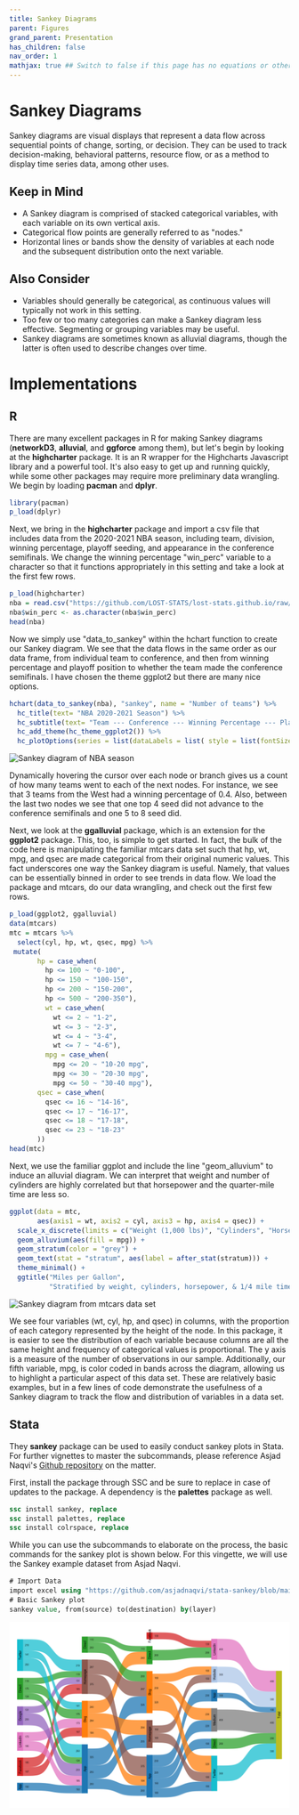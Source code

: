 ```yaml
---
title: Sankey Diagrams
parent: Figures
grand_parent: Presentation
has_children: false
nav_order: 1
mathjax: true ## Switch to false if this page has no equations or other math rendering.
---
```


# Sankey Diagrams

Sankey diagrams are visual displays that represent a data flow across sequential points of change, sorting, or decision. They can be used to track decision-making, behavioral patterns, resource flow, or as a method to display time series data, among other uses.

## Keep in Mind

- A Sankey diagram is comprised of stacked categorical variables, with each variable on its own vertical axis.
- Categorical flow points are generally referred to as "nodes." 
- Horizontal lines or bands show the density of variables at each node and the subsequent distribution onto the next variable.

## Also Consider

- Variables should generally be categorical, as continuous values will typically not work in this setting.
- Too few or too many categories can make a Sankey diagram less effective. Segmenting or grouping variables may be useful.
- Sankey diagrams are sometimes known as alluvial diagrams, though the latter is often used to describe changes over time.

# Implementations

## R

There are many excellent packages in R for making Sankey diagrams (**networkD3**, **alluvial**, and **ggforce** among them), but let's begin by looking at the **highcharter** package. It is an R wrapper for the Highcharts Javascript library and a powerful tool. It's also easy to get up and running quickly, while some other packages may require more preliminary data wrangling. We begin by loading **pacman** and **dplyr**.

```r
library(pacman)
p_load(dplyr)
```

Next, we bring in the **highcharter** package and import a csv file that includes data from the 2020-2021 NBA season, including team, division, winning percentage, playoff seeding, and appearance in the conference semifinals. We change the winning percentage "win_perc" variable to a character so that it functions appropriately in this setting and take a look at the first few rows.

```r
p_load(highcharter)
nba = read.csv("https://github.com/LOST-STATS/lost-stats.github.io/raw/source/Presentation/Figures/Data/Sankey_Diagrams/NBA.csv")
nba$win_perc <- as.character(nba$win_perc)
head(nba)
```

Now we simply use "data_to_sankey" within the hchart function to create our Sankey diagram. We see that the data flows in the same order as our data frame, from individual team to conference, and then from winning percentage and playoff position to whether the team made the conference semifinals. I have chosen the theme ggplot2 but there are many nice options.

```r
hchart(data_to_sankey(nba), "sankey", name = "Number of teams") %>%
  hc_title(text= "NBA 2020-2021 Season") %>%
  hc_subtitle(text= "Team --- Conference --- Winning Percentage --- Playoff Position --- Advancement to Conference Semifinals") %>%
  hc_add_theme(hc_theme_ggplot2()) %>%
  hc_plotOptions(series = list(dataLabels = list( style = list(fontSize = "10px"))))
```

![Sankey diagram of NBA season](Images/Sankey_Diagrams/sankey_nba.png)

Dynamically hovering the cursor over each node or branch gives us a count of how many teams went to each of the next nodes. For instance, we see that 3 teams from the West had a winning percentage of 0.4. Also, between the last two nodes we see that one top 4 seed did not advance to the conference semifinals and one 5 to 8 seed did.

Next, we look at the **ggalluvial** package, which is an extension for the **ggplot2** package. This, too, is simple to get started. In fact, the bulk of the code here is manipulating the familiar mtcars data set such that hp, wt, mpg, and qsec are made categorical from their original numeric values. This fact underscores one way the Sankey diagram is useful. Namely, that values can be essentially binned in order to see trends in data flow. We load the package and mtcars, do our data wrangling, and check out the first few rows.

```r
p_load(ggplot2, ggalluvial)
data(mtcars)
mtc = mtcars %>%
  select(cyl, hp, wt, qsec, mpg) %>%
 mutate(
       hp = case_when(
         hp <= 100 ~ "0-100",
         hp <= 150 ~ "100-150",
         hp <= 200 ~ "150-200",
         hp <= 500 ~ "200-350"),
         wt = case_when(
           wt <= 2 ~ "1-2",
           wt <= 3 ~ "2-3",
           wt <= 4 ~ "3-4",
           wt <= 7 ~ "4-6"),
         mpg = case_when(
           mpg <= 20 ~ "10-20 mpg",
           mpg <= 30 ~ "20-30 mpg",
           mpg <= 50 ~ "30-40 mpg"),
       qsec = case_when(
         qsec <= 16 ~ "14-16",
         qsec <= 17 ~ "16-17",
         qsec <= 18 ~ "17-18",
         qsec <= 23 ~ "18-23"
       ))
head(mtc)
```

Next, we use the familiar ggplot and include the line "geom_alluvium" to induce an alluvial diagram. We can interpret that weight and number of cylinders are highly correlated but that horsepower and the quarter-mile time are less so.

```r
ggplot(data = mtc,
       aes(axis1 = wt, axis2 = cyl, axis3 = hp, axis4 = qsec)) +
  scale_x_discrete(limits = c("Weight (1,000 lbs)", "Cylinders", "Horsepower", "1/4 mile time (seconds"), expand = c(.05, .05)) +
  geom_alluvium(aes(fill = mpg)) +
  geom_stratum(color = "grey") +
  geom_text(stat = "stratum", aes(label = after_stat(stratum))) +
  theme_minimal() +
  ggtitle("Miles per Gallon",
          "Stratified by weight, cylinders, horsepower, & 1/4 mile time (n = 32 car models)")
```

![Sankey diagram from mtcars data set](Images/Sankey_Diagrams/sankey_mtcars.png)

We see four variables (wt, cyl, hp, and qsec) in columns, with the proportion of each category represented by the height of the node. In this package, it is easier to see the distribution of each variable because columns are all the same height and frequency of categorical values is proportional. The y axis is a measure of the number of observations in our sample. Additionally, our fifth variable, mpg, is color coded in bands across the diagram, allowing us to highlight a particular aspect of this data set. These are relatively basic examples, but in a few lines of code demonstrate the usefulness of a Sankey diagram to track the flow and distribution of variables in a data set.


## Stata

They **sankey** package can be used to easily conduct sankey plots in Stata. For further vignettes to master the subcommands, please reference Asjad Naqvi's [Github repository](https://github.com/asjadnaqvi/stata-sankey) on the matter. 

First, install the package through SSC and be sure to replace in case of updates to the package. A dependency is the **palettes** package as well.  

```stata
ssc install sankey, replace
ssc install palettes, replace
ssc install colrspace, replace
```

While you can use the subcommands to elaborate on the process, the basic commands for the sankey plot is shown below. For this vingette, we will use the Sankey example dataset from Asjad Naqvi.

```stata
# Import Data 
import excel using "https://github.com/asjadnaqvi/stata-sankey/blob/main/data/sankey_example2.xlsx?raw=true", clear first
# Basic Sankey plot 
sankey value, from(source) to(destination) by(layer)
```

![Sankey diagram from Asjad Naqvi's example dataset](Images/Sankey_Diagrams/sankey_stata.png)